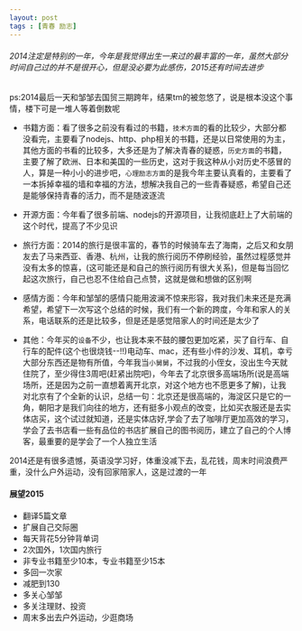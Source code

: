 ```yaml
---
layout: post
tags : [青春 励志] 
---
```



###### 2014注定是特别的一年，今年是我觉得出生一来过的最丰富的一年，虽然大部分时间自己过的并不是很开心，但是没必要为此感伤，2015还有时间去进步

ps:2014最后一天和邹邹去国贸三期跨年，结果tm的被忽悠了，说是根本没这个事情，楼下可是一堆人等着倒数呢


* 书籍方面：看了很多之前没有看过的书籍，`技术方面`的看的比较少，大部分都没看完，主要看了nodejs、http、php相关的书籍，还是以日常使用的为主，其他方面的书看的比较多，大多还是为了解决青春的疑惑，`历史方面`的书籍，主要了解了欧洲、日本和美国的一些历史，这对于我这种从小对历史不感冒的人，算是一种小小的进步吧，`心理励志方面`的是我今年主要认真看的，主要看了一本拆掉幸福的墙和幸福的方法，想解决我自己的一些青春疑惑，希望自己还是能够保持青春的活力，而不是随波逐流

* 开源方面：今年看了很多前端、nodejs的开源项目，让我彻底赶上了大前端的这个时代，提高了不少见识

* 旅行方面：2014的旅行是很丰富的，春节的时候骑车去了海南，之后又和女朋友去了马来西亚、香港、杭州，让我的旅行阅历不停刷经验，虽然过程感觉并没有太多的惊喜，(这可能还是和自己的旅行阅历有很大关系)，但是每当回忆起这次旅行，自己也忍不住给自己点赞，这就是做和想做的区别啊

* 感情方面：今年和邹邹的感情只能用波澜不惊来形容，我对我们未来还是充满希望，希望下一次写这个总结的时候，我们有一个新的跨度，今年和家人的关系，电话联系的还是比较多，但是还是感觉陪家人的时间还是太少了

* 其他：今年买的`设备`不少，也让我本来不鼓的腰包更加吃紧，买了自行车、自行车的配件(这个也很烧钱--!!)电动车、mac，还有些小件的沙发、耳机，幸亏大部分东西还是物有所值，今年我当`小舅舅`，不过我的小侄女，没出生今天就住院了，至少得住3周吧(赶紧出院吧)，今年去了北京很多高端场所(说是高端场所，还是因为之前一直想着离开北京，对这个地方也不愿更多了解)，让我对北京有了个全新的认识，总结一句：北京还是很高端的，海淀区只是它的一角，朝阳才是我们向往的地方，还有挺多小观点的改变，比如买衣服还是去实体店买，这个试过就知道，还是实体店好,学会了去了咖啡厅更加高效的学习，学会了去书店看一些有品位的书店扩展自己的图书阅历，建立了自己的个人博客，最重要的是学会了一个人独立生活

2014还是有很多遗憾，英语没学习好，体重没减下去，乱花钱，周末时间浪费严重，没什么户外运动，没有回家陪家人，这是过渡的一年

#### 展望2015

* 翻译5篇文章
* 扩展自己交际圈
* 每天背花5分钟背单词
* 2次国外，1次国内旅行
* 非专业书籍至少10本，专业书籍至少15本
* 多回一次家
* 减肥到130
* 多关心邹邹
* 多关注理财、投资
* 周末多出去户外运动，少逛商场
 
